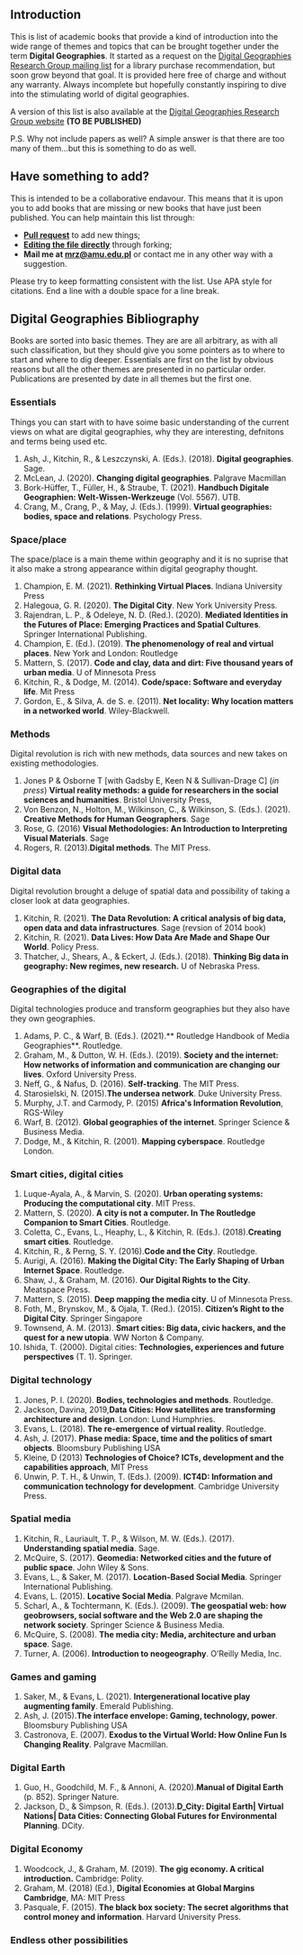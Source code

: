 ## Introduction

This is list of academic books that provide a kind of introduction into the wide range of themes and topics that can be brought together under the term **Digital Geographies**. It started as a request on the [Digital Geographies Research Group mailing list](https://www.jiscmail.ac.uk/cgi-bin/webadmin?A0=DIGITALGEOGRGS) for a library purchase recommendation, but soon grow beyond that goal. It is provided here free of charge and without any warranty. Always incomplete but hopefully constantly inspiring to dive into the stimulating world of digital geographies.  

A version of this list is also available at the [Digital Geographies Research Group website](https://digitalgeographiesrg.org/) **(TO BE PUBLISHED)**

P.S. Why not include papers as well? A simple answer is that there are too many of them...but this is something to do as well. 

## Have something to add?

This is intended to be a collaborative endavour. This means that it is upon you to add books that are missing or new books that have just been published. 
You can help maintain this list through:
- [**Pull request**](https://github.com/mrzeszewski/DigitalGeographiesBooks/pulls) to add new things;
- [**Editing the file directly**](https://github.com/mrzeszewski/DigitalGeographiesBooks/edit/main/README.md) through forking;
- **Mail me at mrz@amu.edu.pl** or contact me in any other way with a suggestion.

Please try to keep formatting consistent with the list. Use APA style for citations. 
End a line with a double space for a line break.


## Digital Geographies Bibliography

Books are sorted into basic themes. They are are all arbitrary, as with all such classification, but they should give you some pointers as to where to start and where to dig deeper. Essentials are first on the list by obvious reasons but all the other themes are presented in no particular order. Publications are presented by date in all themes but the first one. 

### Essentials
Things you can start with to have soime basic understanding of the current views on what are digital geographies, why they are interesting, defnitons and terms being used etc. 

1. Ash, J., Kitchin, R., & Leszczynski, A. (Eds.). (2018). **Digital geographies**. Sage.
2. McLean, J. (2020). **Changing digital geographies**. Palgrave Macmillan
3. Bork-Hüffer, T., Füller, H., & Straube, T. (2021). **Handbuch Digitale Geographien: Welt-Wissen-Werkzeuge** (Vol. 5567). UTB.
4. Crang, M., Crang, P., & May, J. (Eds.). (1999). **Virtual geographies: bodies, space and relations**. Psychology Press.

### Space/place
The space/place is a main theme within geography and it is no suprise that it also make a strong appearance within digital geography thought.

1. Champion, E. M. (2021). **Rethinking Virtual Places**. Indiana University Press
2. Halegoua, G. R. (2020). **The Digital City**. New York University Press. 
3. Rajendran, L. P., & Odeleye, N. D. (Red.). (2020). **Mediated Identities in the Futures of Place: Emerging Practices and Spatial Cultures**. Springer International Publishing.
4. Champion, E. (Ed.). (2019). **The phenomenology of real and virtual places**. New York and London: Routledge
5. Mattern, S. (2017). **Code and clay, data and dirt: Five thousand years of urban media**. U of Minnesota Press
6. Kitchin, R., & Dodge, M. (2014). **Code/space: Software and everyday life**. Mit Press
7. Gordon, E., & Silva, A. de S. e. (2011). **Net locality: Why location matters in a networked world**. Wiley-Blackwell.


### Methods
Digital revolution is rich with new methods, data sources and new takes on existing methodologies.

1. Jones P & Osborne T [with Gadsby E, Keen N & Sullivan-Drage C] (_in press_) **Virtual reality methods: a guide for researchers in the social sciences and humanities**.  Bristol University Press,
2. Von Benzon, N., Holton, M., Wilkinson, C., & Wilkinson, S. (Eds.). (2021). **Creative Methods for Human Geographers**. Sage
3. Rose, G. (2016) **Visual Methodologies: An Introduction to Interpreting Visual Materials**. Sage
4. Rogers, R. (2013).**Digital methods**. The MIT Press.


### Digital data
Digital revolution brought a deluge of spatial data and possibility of taking a closer look at data geographies. 

1. Kitchin, R. (2021). **The Data Revolution: A critical analysis of big data, open data and data infrastructures**. Sage (revsion of 2014 book)
2. Kitchin, R. (2021). **Data Lives: How Data Are Made and Shape Our World**. Policy Press.
3. Thatcher, J., Shears, A., & Eckert, J. (Eds.). (2018). **Thinking Big data in geography: New regimes, new research.** U of Nebraska Press.

### Geographies of the digital
Digital technologies produce and transform geographies but they also have they own geographies.

1. Adams, P. C., & Warf, B. (Eds.). (2021).** Routledge Handbook of Media Geographies**. Routledge.
2. Graham, M., & Dutton, W. H. (Eds.). (2019). **Society and the internet: How networks of information and communication are changing our lives**. Oxford University Press.
3. Neff, G., & Nafus, D. (2016). **Self-tracking**. The MIT Press.
4. Starosielski, N. (2015).**The undersea network**. Duke University Press.
5. Murphy, J.T. and Carmody, P. (2015) **Africa's Information Revolution**, RGS-Wiley
6. Warf, B. (2012). **Global geographies of the internet**. Springer Science & Business Media.
7. Dodge, M., & Kitchin, R. (2001). **Mapping cyberspace**. Routledge London.




### Smart cities, digital cities
1. Luque-Ayala, A., & Marvin, S. (2020). **Urban operating systems: Producing the computational city**. MIT Press.
2. Mattern, S. (2020). **A city is not a computer. In The Routledge Companion to Smart Cities**. Routledge.
3. Coletta, C., Evans, L., Heaphy, L., & Kitchin, R. (Eds.). (2018).**Creating smart cities**. Routledge.
4. Kitchin, R., & Perng, S. Y. (2016).**Code and the City**. Routledge.
5. Aurigi, A. (2016). **Making the Digital City: The Early Shaping of Urban Internet Space**. Routledge. 
6. Shaw, J., & Graham, M. (2016). **Our Digital Rights to the City**. Meatspace Press.
7. Mattern, S. (2015). **Deep mapping the media city**. U of Minnesota Press.
8. Foth, M., Brynskov, M., & Ojala, T. (Red.). (2015). **Citizen’s Right to the Digital City**. Springer Singapore
9. Townsend, A. M. (2013). **Smart cities: Big data, civic hackers, and the quest for a new utopia**. WW Norton & Company.
10. Ishida, T. (2000). Digital cities: **Technologies, experiences and future perspectives** (T. 1). Springer.


### Digital technology

1. Jones, P. I. (2020). **Bodies, technologies and methods**. Routledge.
2. Jackson, Davina, 2019,**Data Cities: How satellites are transforming architecture and design**. London: Lund Humphries.
3. Evans, L. (2018). **The re-emergence of virtual reality**. Routledge.
4. Ash, J. (2017). **Phase media: Space, time and the politics of smart objects**. Bloomsbury Publishing USA
5. Kleine, D (2013) **Technologies of Choice? ICTs, development and the capabilities approach**, MIT Press
6. Unwin, P. T. H., & Unwin, T. (Eds.). (2009). **ICT4D: Information and communication technology for development**. Cambridge University Press.

### Spatial media

1. Kitchin, R., Lauriault, T. P., & Wilson, M. W. (Eds.). (2017). **Understanding spatial media**. Sage.
2. McQuire, S. (2017). **Geomedia: Networked cities and the future of public space**. John Wiley & Sons.
3. Evans, L., & Saker, M. (2017). **Location-Based Social Media**. Springer International Publishing.
4. Evans, L. (2015). **Locative Social Media**. Palgrave Mcmilan.
5. Scharl, A., & Tochtermann, K. (Eds.). (2009). **The geospatial web: how geobrowsers, social software and the Web 2.0 are shaping the network society**. Springer Science & Business Media.
6. McQuire, S. (2008). **The media city: Media, architecture and urban space**. Sage.
7. Turner, A. (2006). **Introduction to neogeography**. O’Reilly Media, Inc.


### Games and gaming

1. Saker, M., & Evans, L. (2021). **Intergenerational locative play augmenting family**. Emerald Publishing.
2. Ash, J. (2015).**The interface envelope: Gaming, technology, power**. Bloomsbury Publishing USA
3. Castronova, E. (2007). **Exodus to the Virtual World: How Online Fun Is Changing Reality**. Palgrave Macmillan.



### Digital Earth

1. Guo, H., Goodchild, M. F., & Annoni, A. (2020).**Manual of Digital Earth** (p. 852). Springer Nature.
2. Jackson, D., & Simpson, R. (Eds.). (2013).**D_City: Digital Earth| Virtual Nations| Data Cities: Connecting Global Futures for Environmental Planning**. DCity.

### Digital Economy

1. Woodcock, J., & Graham, M. (2019). **The gig economy. A critical introduction.** Cambridge: Polity.
2. Graham, M. (2018) (Ed.), **Digital Economies at Global Margins Cambridge**, MA: MIT Press
3. Pasquale, F. (2015). **The black box society: The secret algorithms that control money and information**. Harvard University Press.

### Endless other possibilities

